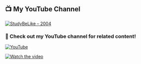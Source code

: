 ## 📺 My YouTube Channel
[![StudyBeLike – 2004](https://img.shields.io/badge/YouTube-StudyBeLike-red?style=for-the-badge&logo=youtube)](https://www.youtube.com/@StudyBeLike-2004)

### 🔗 Check out my YouTube channel for related content!
[![YouTube](https://img.shields.io/badge/Subscribe-StudyBeLike-red?style=for-the-badge&logo=youtube)](https://www.youtube.com/@StudyBeLike-2004)

[![Watch the video](https://img.youtube.com/vi/VIDEO_ID/0.jpg)](https://www.youtube.com/watch?v=VIDEO_ID)
